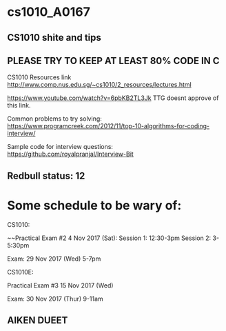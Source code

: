 # cs1010_A0167

## CS1010 shite and tips

## PLEASE TRY TO KEEP AT LEAST 80% CODE IN C

CS1010 Resources link
http://www.comp.nus.edu.sg/~cs1010/2_resources/lectures.html

https://www.youtube.com/watch?v=6pbKB2TL3Jk
TTG doesnt approve of this link.

Common problems to try solving:
https://www.programcreek.com/2012/11/top-10-algorithms-for-coding-interview/

Sample code for interview questions: 
https://github.com/royalpranjal/Interview-Bit

## Redbull status: 12

# Some schedule to be wary of: 

CS1010:

~~Practical Exam #2	4 Nov 2017 (Sat):
Session 1: 12:30-3pm
Session 2: 3-5:30pm

Exam: 
29 Nov 2017 (Wed)	5-7pm	

CS1010E:

Practical Exam #3	15 Nov 2017 (Wed)

Exam:
30 Nov 2017 (Thur)	9-11am

## AIKEN      DUEET
